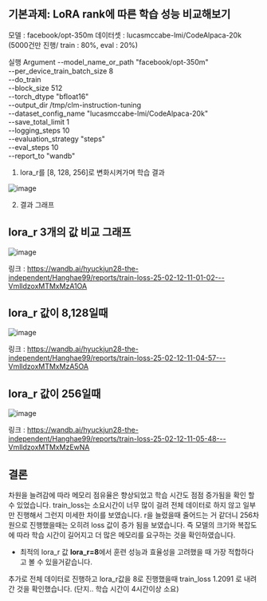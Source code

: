 ## 기본과제: LoRA rank에 따른 학습 성능 비교해보기

모델 : facebook/opt-350m
데이터셋 : lucasmccabe-lmi/CodeAlpaca-20k (5000건만 진행/ train : 80%, eval : 20%)

실행 Argument
    --model_name_or_path "facebook/opt-350m" \
    --per_device_train_batch_size 8 \
    --do_train \
    --block_size 512 \
    --torch_dtype "bfloat16"  \
    --output_dir /tmp/clm-instruction-tuning \
    --dataset_config_name "lucasmccabe-lmi/CodeAlpaca-20k" \
    --save_total_limit 1 \
    --logging_steps 10  \
    --evaluation_strategy "steps"  \
    --eval_steps 10  \
    --report_to "wandb"
1. lora_r를 [8, 128, 256]로 변화시켜가며 학습 결과

![image](https://github.com/user-attachments/assets/b80fcf5a-2ed2-406d-821a-424565f24381)


2. 결과 그래프
## lora_r 3개의 값 비교 그래프
![image](https://github.com/user-attachments/assets/162f6627-49ec-41d4-b899-9edccfa14f7e)

링크 : https://wandb.ai/hyuckjun28-the-independent/Hanghae99/reports/train-loss-25-02-12-11-01-02---VmlldzoxMTMxMzA1OA
## lora_r 값이 8,128일때
![image](https://github.com/user-attachments/assets/7e356612-21fc-41ec-8103-dafd853920d4)

링크 : https://wandb.ai/hyuckjun28-the-independent/Hanghae99/reports/train-loss-25-02-12-11-04-57---VmlldzoxMTMxMzA5OA
## lora_r 값이 256일때
![image](https://github.com/user-attachments/assets/30435175-fc4e-4614-94e7-66a1b7c6ea0e)

링크 : https://wandb.ai/hyuckjun28-the-independent/Hanghae99/reports/train-loss-25-02-12-11-05-48---VmlldzoxMTMxMzEwNA

## 결론
차원을 늘려감에 따라 메모리 점유율은 향상되었고 학습 시간도 점점 증가됨을 확인 할 수 있었습니다.
train_loss는 소요시간이 너무 많이 걸려 전체 데이터로 하지 않고 일부만 진행해서 그런지 미세한 차이를 보였습니다.
r을 늘렸을때 줄어드는 거 같더니 256차원으로 진행했을때는 오히려 loss 값이 증가 됨을 보였습니다.
즉 모델의 크기와 복잡도에 따라 학습 시간이 길어지고 더 많은 메모리를 요구하는 것을 확인하였습니다.

* 최적의 lora_r 값
**lora_r=8**에서 훈련 성능과 효율성을 고려했을 때 가장 적합하다고 볼 수 있을거같습니다.

추가로 전체 데이터로 진행하고 lora_r값을 8로 진행했을때 train_loss 1.2091 로 내려간 것을 확인했습니다. (단지.. 학습 시간이 4시간이상 소요)

